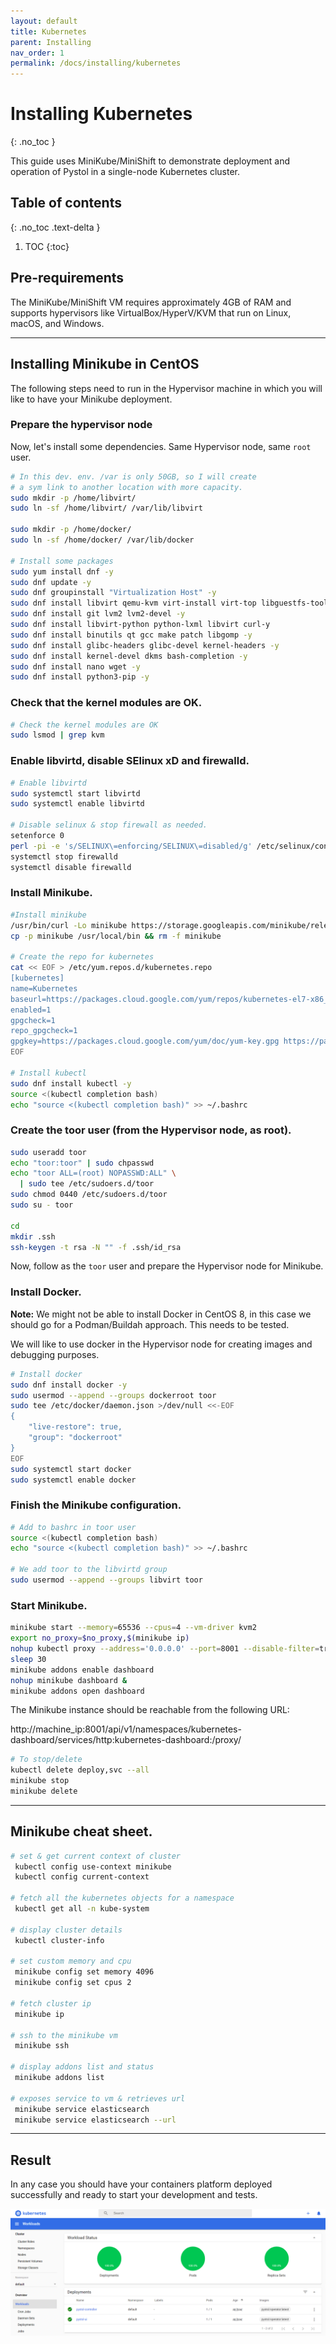 ```yaml
---
layout: default
title: Kubernetes
parent: Installing
nav_order: 1
permalink: /docs/installing/kubernetes
---
```


# Installing Kubernetes
{: .no_toc }

This guide uses MiniKube/MiniShift to demonstrate deployment and operation of Pystol
in a single-node Kubernetes cluster.

## Table of contents
{: .no_toc .text-delta }

1. TOC
{:toc}


## Pre-requirements

The MiniKube/MiniShift VM requires approximately 4GB
of RAM and supports hypervisors like
VirtualBox/HyperV/KVM
that run on Linux, macOS, and Windows.

---

## Installing Minikube in CentOS

The following steps need to run in the Hypervisor machine
in which you will like to have your Minikube deployment.

### Prepare the hypervisor node

Now, let's install some dependencies.
Same Hypervisor node, same `root` user.

```bash
# In this dev. env. /var is only 50GB, so I will create
# a sym link to another location with more capacity.
sudo mkdir -p /home/libvirt/
sudo ln -sf /home/libvirt/ /var/lib/libvirt

sudo mkdir -p /home/docker/
sudo ln -sf /home/docker/ /var/lib/docker

# Install some packages
sudo yum install dnf -y
sudo dnf update -y
sudo dnf groupinstall "Virtualization Host" -y
sudo dnf install libvirt qemu-kvm virt-install virt-top libguestfs-tools bridge-utils -y
sudo dnf install git lvm2 lvm2-devel -y
sudo dnf install libvirt-python python-lxml libvirt curl-y
sudo dnf install binutils qt gcc make patch libgomp -y
sudo dnf install glibc-headers glibc-devel kernel-headers -y
sudo dnf install kernel-devel dkms bash-completion -y
sudo dnf install nano wget -y
sudo dnf install python3-pip -y
```

### Check that the kernel modules are OK.

```bash
# Check the kernel modules are OK
sudo lsmod | grep kvm
```

### Enable libvirtd, disable SElinux xD and firewalld.

```bash
# Enable libvirtd
sudo systemctl start libvirtd
sudo systemctl enable libvirtd

# Disable selinux & stop firewall as needed.
setenforce 0
perl -pi -e 's/SELINUX\=enforcing/SELINUX\=disabled/g' /etc/selinux/config
systemctl stop firewalld
systemctl disable firewalld
```

### Install Minikube.

```bash
#Install minikube
/usr/bin/curl -Lo minikube https://storage.googleapis.com/minikube/releases/latest/minikube-linux-amd64 && chmod +x minikube
cp -p minikube /usr/local/bin && rm -f minikube

# Create the repo for kubernetes
cat << EOF > /etc/yum.repos.d/kubernetes.repo
[kubernetes]
name=Kubernetes
baseurl=https://packages.cloud.google.com/yum/repos/kubernetes-el7-x86_64
enabled=1
gpgcheck=1
repo_gpgcheck=1
gpgkey=https://packages.cloud.google.com/yum/doc/yum-key.gpg https://packages.cloud.google.com/yum/doc/rpm-package-key.gpg
EOF

# Install kubectl
sudo dnf install kubectl -y
source <(kubectl completion bash)
echo "source <(kubectl completion bash)" >> ~/.bashrc
```

### Create the toor user (from the Hypervisor node, as root).

```bash
sudo useradd toor
echo "toor:toor" | sudo chpasswd
echo "toor ALL=(root) NOPASSWD:ALL" \
  | sudo tee /etc/sudoers.d/toor
sudo chmod 0440 /etc/sudoers.d/toor
sudo su - toor

cd
mkdir .ssh
ssh-keygen -t rsa -N "" -f .ssh/id_rsa
```

Now, follow as the `toor` user and prepare the Hypervisor node
for Minikube.

### Install Docker.

**Note:** We might not be able to install Docker in CentOS 8,
in this case we should go for a Podman/Buildah approach.
This needs to be tested.

We will like to use docker in the Hypervisor node
for creating images and debugging purposes.

```bash
# Install docker
sudo dnf install docker -y
sudo usermod --append --groups dockerroot toor
sudo tee /etc/docker/daemon.json >/dev/null <<-EOF
{
    "live-restore": true,
    "group": "dockerroot"
}
EOF
sudo systemctl start docker
sudo systemctl enable docker

```

### Finish the Minikube configuration.

```bash
# Add to bashrc in toor user
source <(kubectl completion bash)
echo "source <(kubectl completion bash)" >> ~/.bashrc

# We add toor to the libvirtd group
sudo usermod --append --groups libvirt toor
```

### Start Minikube.

```bash
minikube start --memory=65536 --cpus=4 --vm-driver kvm2
export no_proxy=$no_proxy,$(minikube ip)
nohup kubectl proxy --address='0.0.0.0' --port=8001 --disable-filter=true &
sleep 30
minikube addons enable dashboard
nohup minikube dashboard &
minikube addons open dashboard
```

The Minikube instance should be reachable from the following URL:

http://machine_ip:8001/api/v1/namespaces/kubernetes-dashboard/services/http:kubernetes-dashboard:/proxy/

```bash
# To stop/delete
kubectl delete deploy,svc --all
minikube stop
minikube delete
```

---

## Minikube cheat sheet.

```bash
# set & get current context of cluster
 kubectl config use-context minikube
 kubectl config current-context

# fetch all the kubernetes objects for a namespace
 kubectl get all -n kube-system

# display cluster details
 kubectl cluster-info

# set custom memory and cpu
 minikube config set memory 4096
 minikube config set cpus 2

# fetch cluster ip
 minikube ip

# ssh to the minikube vm
 minikube ssh

# display addons list and status
 minikube addons list

# exposes service to vm & retrieves url
 minikube service elasticsearch
 minikube service elasticsearch --url
```

---

## Result

In any case you should have your containers platform deployed
successfully and ready to start your development and tests.

![](https://raw.githubusercontent.com/pystol/pystol-docs/master/assets/images/installing_minikube.PNG)
